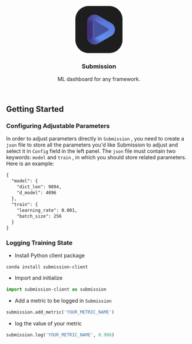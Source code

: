 <div align="center">
  <img src="icon.png" alt="Logo" width="128" height="128">
<h3 align="center">Submission</h3>
<p>ML dashboard for any framework.</p>
</div>

<br>

## Getting Started

### Configuring Adjustable Parameters

In order to adjust parameters directly in `Submission` , you need to create a `json` file to store all the parameters you'd like Submission to adjust and select it in `Config` field in the left panel. The `json` file must contain two keywords: `model` and `train` , in which you should store related parameters. Here is an example:

```json5
{
  "model": {
    "dict_len": 9894,
    "d_model": 4096
  },
  "train": {
    "learning_rate": 0.001,
    "batch_size": 256
  }
}
```

### Logging Training State

- Install Python client package

```shell
conda install submission-client
```
- Import and initialize
```python
import submission-client as submission
```
- Add a metric to be logged in `Submission`
```python
submission.add_metric('YOUR_METRIC_NAME')
```
- log the value of your metric
```python
submission.log('YOUR_METRIC_NAME', 0.998)
```

